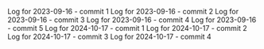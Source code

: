 Log for 2023-09-16 - commit 1
Log for 2023-09-16 - commit 2
Log for 2023-09-16 - commit 3
Log for 2023-09-16 - commit 4
Log for 2023-09-16 - commit 5
Log for 2024-10-17 - commit 1
Log for 2024-10-17 - commit 2
Log for 2024-10-17 - commit 3
Log for 2024-10-17 - commit 4
